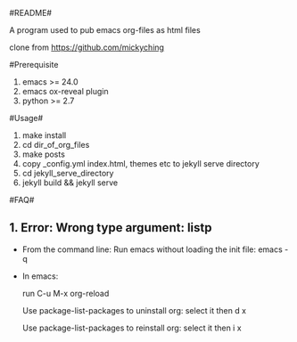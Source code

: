 #README#

A program used to pub emacs org-files as html files

clone from https://github.com/mickyching

#Prerequisite

1. emacs >= 24.0
2. emacs ox-reveal plugin
3. python >= 2.7

#Usage#

1. make install
2. cd dir_of_org_files
3. make posts
4. copy _config.yml index.html, themes etc to jekyll serve directory
5. cd jekyll_serve_directory
6. jekyll build && jekyll serve

#FAQ#

## 1. Error: Wrong type argument: listp ##
- From the command line:
  Run emacs without loading the init file: emacs -q
- In emacs:

  run C-u M-x org-reload

  Use package-list-packages to uninstall org: select it then d x

  Use package-list-packages to reinstall org: select it then i x


